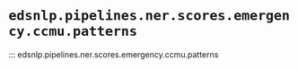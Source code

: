 # `edsnlp.pipelines.ner.scores.emergency.ccmu.patterns`

::: edsnlp.pipelines.ner.scores.emergency.ccmu.patterns
